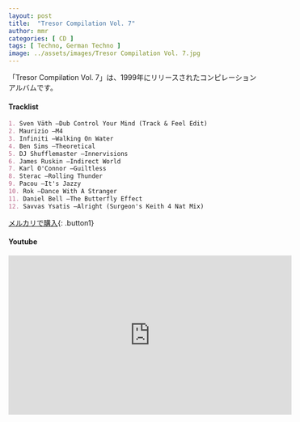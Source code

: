 ```yaml
---
layout: post
title:  "Tresor Compilation Vol. 7"
author: mmr
categories: [ CD ]
tags: [ Techno, German Techno ]
image: ../assets/images/Tresor Compilation Vol. 7.jpg
---
```


「Tresor Compilation Vol. 7」は、1999年にリリースされたコンピレーションアルバムです。

#### Tracklist
```md
1. Sven Väth –Dub Control Your Mind (Track & Feel Edit)
2. Maurizio –M4
3. Infiniti –Walking On Water
4. Ben Sims –Theoretical
5. DJ Shufflemaster –Innervisions
6. James Ruskin –Indirect World
7. Karl O'Connor –Guiltless
8. Sterac –Rolling Thunder
9. Pacou –It's Jazzy
10. Rok –Dance With A Stranger
11. Daniel Bell –The Butterfly Effect
12. Savvas Ysatis –Alright (Surgeon's Keith 4 Nat Mix)
```

[メルカリで購入](https://jp.mercari.com/item/m32845023734?afid=6142608987){: .button1}

#### Youtube
<iframe width="560" height="315" src="https://www.youtube.com/embed/XhTbLCVAi0E?si=UWusy2wkIT2gl4oJ" title="YouTube video player" frameborder="0" allow="accelerometer; autoplay; clipboard-write; encrypted-media; gyroscope; picture-in-picture; web-share" referrerpolicy="strict-origin-when-cross-origin" allowfullscreen></iframe>